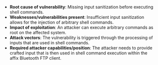 - **Root cause of vulnerability**: Missing input sanitization before executing shell commands.
- **Weaknesses/vulnerabilities present**:  Insufficient input sanitization allows for the injection of arbitrary shell commands.
- **Impact of exploitation**: An attacker can execute arbitrary commands as root on the affected system.
- **Attack vectors**: The vulnerability is triggered through the processing of inputs that are used in shell commands.
- **Required attacker capabilities/position**:  The attacker needs to provide crafted input that is then used in shell command execution within the affix Bluetooth FTP client.